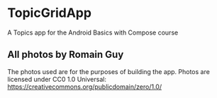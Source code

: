 # TopicGridApp
 A Topics app for the Android Basics with Compose course

## All photos by Romain Guy
 The photos used are for the purposes of building the app.
 Photos are licensed under CC0 1.0 Universal: https://creativecommons.org/publicdomain/zero/1.0/
